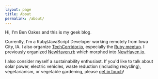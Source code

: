 ```yaml
---
layout: page
title: About
permalink: /about/
---
```


Hi, I'm Ben Oakes and this is my geek blog.

Currently, I'm a Ruby/JavaScript Developer working remotely from Iowa City, IA.  I also organize [TechCorridor.io](http://techcorridor.io/), especially the [Ruby meetup](http://www.icruby.org/).  I previously organized [NewHaven.rb](http://www.newhavenrb.org/) which morphed into [NewHaven.io](http://www.newhaven.io).

I also consider myself a sustainability enthusiast.  If you'd like to talk about solar power, electric vehicles, waste reduction (including recycling), vegetarianism, or vegetable gardening, please [get in touch](../contact)!

<!--

Debug info:

site.time: {{ site.time }}
site.url: {{ site.url }}
site.data: {{ site.data }}

-->
